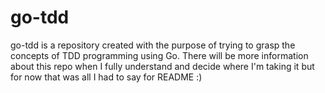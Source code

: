 # go-tdd
go-tdd is a repository created with the purpose of trying to grasp the concepts of TDD programming using Go.
There will be more information about this repo when I fully understand and decide where I'm taking it but for now that was all I had to say for README :)
